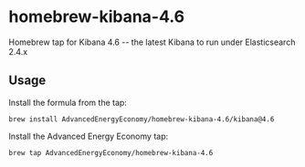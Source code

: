 # homebrew-kibana-4.6
Homebrew tap for Kibana 4.6 -- the latest Kibana to run under Elasticsearch 2.4.x

## Usage

Install the formula from the tap:

```
brew install AdvancedEnergyEconomy/homebrew-kibana-4.6/kibana@4.6 
```

Install the Advanced Energy Economy tap:

```
brew tap AdvancedEnergyEconomy/homebrew-kibana-4.6
```

